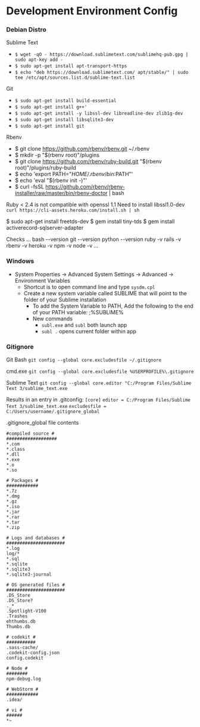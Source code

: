 # Development Environment Config

### Debian Distro
Sublime Text
* `$ wget -qO - https://download.sublimetext.com/sublimehq-pub.gpg | sudo apt-key add -`
* `$ sudo apt-get install apt-transport-https`
* `$ echo "deb https://download.sublimetext.com/ apt/stable/" | sudo tee /etc/apt/sources.list.d/sublime-text.list`

Git
* `$ sudo apt-get install build-essential`
* `$ sudo apt-get install g++'`
* `$ sudo apt-get install -y libssl-dev libreadline-dev zlib1g-dev`
* `$ sudo apt-get install libsqlite3-dev`
* `$ sudo apt-get install git`

Rbenv
* $ git clone https://github.com/rbenv/rbenv.git ~/.rbenv
* $ mkdir -p "$(rbenv root)"/plugins
* $ git clone https://github.com/rbenv/ruby-build.git "$(rbenv root)"/plugins/ruby-build
* $ echo 'export PATH="$HOME/.rbenv/bin:$PATH"'
* $ echo 'eval "$(rbenv init -)"'
* $ curl -fsSL https://github.com/rbenv/rbenv-installer/raw/master/bin/rbenv-doctor | bash

Ruby < 2.4 is not compatible with openssl 1.1
Need to install libssl1.0-dev
`curl https://cli-assets.heroku.com/install.sh | sh`

$ sudo apt-get install freetds-dev
$ gem install tiny-tds
$ gem install activerecord-sqlserver-adapter

Checks
...
bash --version
git --version
python --version
ruby -v
rails -v
rbenv -v
heroku -v
npm -v
node -v
...

### Windows
* System Properties -> Advanced System Settings -> Advanced -> Environment Variables
    * Shortcut is to open command line and type `sysdm.cpl`
    * Create a new system variable called SUBLIME that will point to the folder of your Sublime installation
        * To add the System Variable to PATH, Add the following to the end of your PATH variable: ;%SUBLIME%
        * New commands
            * `subl.exe` and `subl` both launch app
            * `subl .` opens current folder within app

### Gitignore
Git Bash
`git config --global core.excludesfile ~/.gitignore`

cmd.exe
`git config --global core.excludesfile %USERPROFILE%\.gitignore`

Sublime Text
`git config --global core.editor "C:/Program Files/Sublime Text 3/sublime_text.exe`

Results in an entry in .gitconfig:
`[core]`
`editor = C:/Program Files/Sublime Text 3/sublime_text.exe`
`excludesfile = C:/Users/username/.gitignore_global`

.gitignore_global file contents

    #compiled source #
    ###################
    *.com
    *.class
    *.dll
    *.exe
    *.o
    *.so
     
    # Packages #
    ############
    *.7z
    *.dmg
    *.gz
    *.iso
    *.jar
    *.rar
    *.tar
    *.zip
     
    # Logs and databases #
    ######################
    *.log
    log/*
    *.sql
    *.sqlite
    *.sqlite3
    *.sqlite3-journal
     
    # OS generated files #
    ######################
    .DS_Store
    .DS_Store?
    ._*
    .Spotlight-V100
    .Trashes
    ehthumbs.db
    Thumbs.db
     
    # codekit #
    ###########
    .sass-cache/
    .codekit-config.json
    config.codekit
    
    # Node #
    ########
    npm-debug.log
    
    # WebStorm #
    ############
    .idea/
    
    # vi #
    ######
    *~